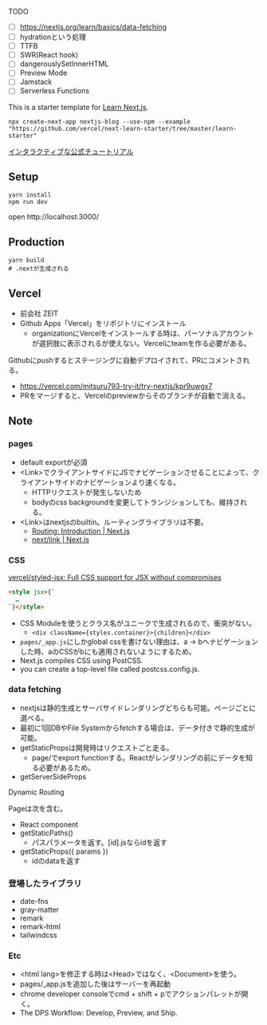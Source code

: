 TODO
* [ ] https://nextjs.org/learn/basics/data-fetching
* [ ] hydrationという処理
* [ ] TTFB
* [ ] SWR(React hook)
* [ ] dangerouslySetInnerHTML
* [ ] Preview Mode
* [ ] Jamstack
* [ ] Serverless Functions

This is a starter template for [Learn Next.js](https://nextjs.org/learn).

```shell
npx create-next-app nextjs-blog --use-npm --example "https://github.com/vercel/next-learn-starter/tree/master/learn-starter"
```

[インタラクティブな公式チュートリアル](https://nextjs.org/learn/basics/create-nextjs-app)


## Setup

```
yarn install
npm run dev
```

open http://localhost:3000/

## Production

```
yarn build
# .nextが生成される
```

## Vercel

* 前会社 ZEIT
* Github Apps「Vercel」をリポジトリにインストール
  * organizationにVercelをインストールする時は、パーソナルアカウントが選択肢に表示されるが使えない。Vercelにteamを作る必要がある。

Githubにpushするとステージングに自動デプロイされて、PRにコメントされる。
* https://vercel.com/mitsuru793-try-it/try-nextjs/kpr9uwgx7
* PRをマージすると、Vercelのpreviewからそのブランチが自動で消える。

## Note

### pages
* default exportが必須
* \<Link>でクライアントサイドにJSでナビゲーションさせることによって、クライアントサイドのナビゲーションより速くなる。
  * HTTPリクエストが発生しないため
  * bodyのcss backgroundを変更してトランジションしても、維持される。
* \<Link>はnextjsのbuiltin。ルーティングライブラリは不要。
  * [Routing: Introduction \| Next\.js](https://nextjs.org/docs/routing/introduction)
  * [next/link \| Next\.js](https://nextjs.org/docs/api-reference/next/link)
  
### CSS

[vercel/styled\-jsx: Full CSS support for JSX without compromises](https://github.com/vercel/styled-jsx)

```html
<style jsx>{`
  …
`}</style>
```

* CSS Moduleを使うとクラス名がユニークで生成されるので、衝突がない。
  * `<div className={styles.container}>{children}</div>`
* `pages/_app.js`にしかglobal cssを書けない理由は、a -> bへナビゲーションした時、aのCSSがbにも適用されないようにするため。
* Next.js compiles CSS using PostCSS.
* you can create a top-level file called postcss.config.js.
  
### data fetching

* nextjsは静的生成とサーバサイドレンダリングどちらも可能。ページごとに選べる。
* 最初に1回DBやFile Systemからfetchする場合は、データ付きで静的生成が可能。
* getStaticPropsは開発時はリクエストごと走る。
  * page/でexport functionする。Reactがレンダリングの前にデータを知る必要があるため。
* getServerSideProps

Dynamic Routing

Pageは次を含む。
* React component
* getStaticPaths()
  * パスパラメータを返す。\[id].jsならidを返す
* getStaticProps({ params })
  * idのdataを返す

### 登場したライブラリ

* date-fns 
* gray-matter
* remark
* remark-html
* tailwindcss

### Etc
* \<html lang>を修正する時は\<Head>ではなく、\<Document>を使う。
* pages/_app.jsを追加した後はサーバーを再起動
* chrome developer consoleでcmd + shift + pでアクションパレットが開く。
* The DPS Workflow: Develop, Preview, and Ship.

 